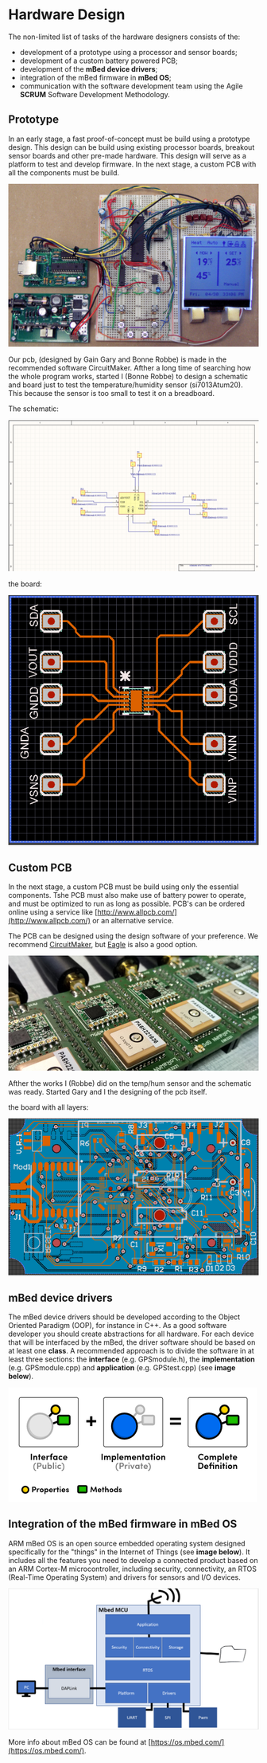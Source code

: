 # Hardware Design

The non-limited list of tasks of the hardware designers consists of the:

* development of a prototype using a processor and sensor boards;
* development of a custom battery powered PCB;
* development of the **mBed device drivers**;
* integration of the mBed firmware in **mBed OS**;
* communication with the software development team using the Agile **SCRUM** Software Development Methodology.

## Prototype

In an early stage, a fast proof-of-concept must be build using a prototype design. This design can be build using existing processor boards, breakout sensor boards and other pre-made hardware. This design will serve as a platform to test and develop firmware. In the next stage, a custom PCB with all the components must be build.

![A nice example of a Prototype](../.gitbook/assets/prototype.jpg)

Our pcb, \(designed by Gain Gary and Bonne Robbe\) is made in the recommended software CircuitMaker. Afther a long time of searching how the whole program works, started I \(Bonne Robbe\) to design a schematic and board just to test the temperature/humidity sensor \(si7013Atum20\). This because the sensor is too small to test it on a breadboard.

The schematic:  


![schematic for si7013Atum20](../.gitbook/assets/image%20%281%29.png)

the board:

![board for si7013Atum20](../.gitbook/assets/image.png)







## Custom PCB

In the next stage, a custom PCB must be build using only the essential components. Tshe PCB must also make use of battery power to operate, and must be optimized to run as long as possible. PCB's can be ordered online using a service like [http://www.allpcb.com/](http://www.allpcb.com/) or an alternative service.

The PCB can be designed using the design software of your preference. We recommend [CircuitMaker](https://circuitmaker.com/), but [Eagle](https://www.autodesk.com/products/eagle/overview) is also a good option.

![Custom PCB](../.gitbook/assets/custom_pcb.png)

Afther the works I \(Robbe\) did on the temp/hum sensor and the schematic was ready. Started Gary and I the designing of the pcb itself.

the board with all layers:

![board lay-out](../.gitbook/assets/image%20%282%29.png)

## mBed device drivers

The mBed device drivers should be developed according to the Object Oriented Paradigm \(OOP\), for instance in C++. As a good software developer you should create abstractions for all hardware. For each device that will be interfaced by the mBed, the driver software should be based on at least one **class**. A recommended approach is to divide the software in at least three sections: the **interface** \(e.g. GPSmodule.h\), the **implementation** \(e.g. GPSmodule.cpp\) and **application** \(e.g. GPStest.cpp\) \(see **image below**\).

![OOP Interface/Implementation approach](../.gitbook/assets/oop.png)

## Integration of the mBed firmware in mBed OS

ARM mBed OS is an open source embedded operating system designed specifically for the "things" in the Internet of Things \(see **image below**\). It includes all the features you need to develop a connected product based on an ARM Cortex-M microcontroller, including security, connectivity, an RTOS \(Real-Time Operating System\) and drivers for sensors and I/O devices.

![mBed OS](../.gitbook/assets/mbed_internal.png)

More info about mBed OS can be found at [https://os.mbed.com/](https://os.mbed.com/).

